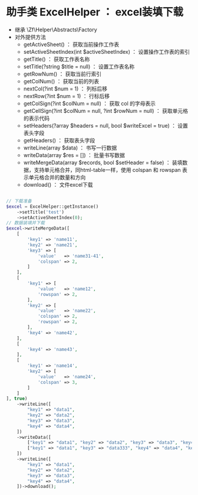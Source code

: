 # 助手类 ExcelHelper ： excel装填下载
- 继承 \Zf\Helper\Abstracts\Factory
- 对外提供方法
    - getActiveSheet() ： 获取当前操作工作表
    - setActiveSheetIndex(int $activeSheetIndex) ： 设置操作工作表的索引
    - getTitle() ： 获取工作表名称
    - setTitle(?string $title = null) ： 设置工作表名称
    - getRowNum() ： 获取当前行索引
    - getColNum() ： 获取当前的列表
    - nextCol(?int $num = 1) ： 列标后移
    - nextRow(?int $num = 1) ： 行标后移
    - getColSign(?int $colNum = null) ： 获取 col 的字母表示
    - getCellSign(?int $colNum = null, ?int $rowNum = null) ： 获取单元格的表示代码
    - setHeaders(?array $headers = null, bool $writeExcel = true) ： 设置表头字段
    - getHeaders() ： 获取表头字段
    - writeLine(array $data) ： 书写一行数据
    - writeData(array $res = []) ： 批量书写数据
    - writeMergeData(array $records, bool $setHeader = false) ： 装填数据，支持单元格合并，同html-table一样，使用 colspan 和 rowspan 表示单元格合并的数量和方向
    - download() ： 文件excel下载

```php

// 下载准备
$excel = ExcelHelper::getInstance()
    ->setTitle('test')
    ->setActiveSheetIndex(0);
// 数据装填并下载
$excel->writeMergeData([
    [
        'key1' => 'name11',
        'key2' => 'name21',
        'key3' => [
            'value'   => 'name31-41',
            'colspan' => 2,
        ]
    ],
    [
        'key1' => [
            'value'   => 'name12',
            'rowspan' => 2,
        ],
        'key2' => [
            'value'   => 'name22',
            'colspan' => 2,
            'rowspan' => 2,
        ],
        'key4' => 'name42',
    ],
    [
        'key4' => 'name43',
    ],
    [
        'key1' => 'name14',
        'key2' => [
            'value'   => 'name24',
            'colspan' => 3,
        ]
    ]
], true)
    ->writeLine([
        "key1" => "data1",
        "key2" => "data2",
        "key3" => "data3",
        "key4" => "data4",
    ])
    ->writeData([
        ["key1" => "data1", "key2" => "data2", "key3" => "data3", "key4" => "data4",],
        ["key1" => "data1", "key3" => "data333", "key4" => "data4", "key2" => "data2",],
    ])
    ->writeLine([
        "key1" => "data1",
        "key2" => "data2",
        "key3" => "data3",
        "key4" => "data4",
    ])->download();

```
